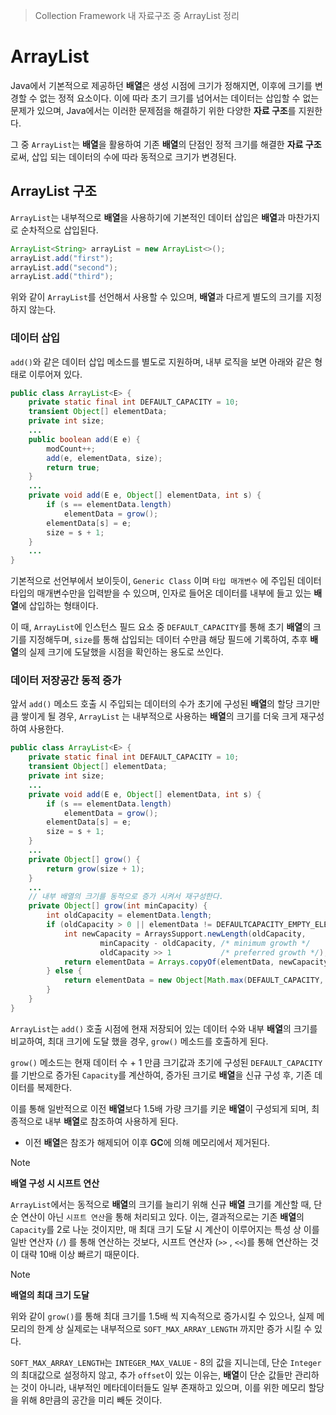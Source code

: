 > Collection Framework 내 자료구조 중 ArrayList 정리

# ArrayList
Java에서 기본적으로 제공하던 **배열**은 생성 시점에 크기가 정해지면, 이후에 크기를 변경할 수 없는 정적 요소이다. 이에 따라 초기 크기를 넘어서는 데이터는 삽입할 수 없는 문제가 있으며, Java에서는 이러한 문제점을 해결하기 위한 다양한 **자료 구조**를 지원한다.

그 중 `ArrayList`는 **배열**을 활용하여 기존 **배열**의 단점인 정적 크기를 해결한 **자료 구조** 로써, 삽입 되는 데이터의 수에 따라 동적으로 크기가 변경된다.
## ArrayList 구조
`ArrayList`는 내부적으로 **배열**을 사용하기에 기본적인 데이터 삽입은 **배열**과 마찬가지로 순차적으로 삽입된다.

```java
ArrayList<String> arrayList = new ArrayList<>();
arrayList.add("first");
arrayList.add("second");
arrayList.add("third");
```

위와 같이 `ArrayList`를 선언해서 사용할 수 있으며, **배열**과 다르게 별도의 크기를 지정하지 않는다.

### 데이터 삽입
`add()`와 같은 데이터 삽입 메소드를 별도로 지원하며, 내부 로직을 보면 아래와 같은 형태로 이루어져 있다.
```java
public class ArrayList<E> {
	private static final int DEFAULT_CAPACITY = 10;
	transient Object[] elementData;
	private int size;
	...
	public boolean add(E e) {  
	    modCount++;  
	    add(e, elementData, size);  
	    return true;  
	}
	...
	private void add(E e, Object[] elementData, int s) {  
	    if (s == elementData.length)  
	        elementData = grow();  
	    elementData[s] = e;  
	    size = s + 1;  
	}
	...
}
```

기본적으로 선언부에서 보이듯이, `Generic Class` 이며 `타입 매개변수` 에 주입된 데이터 타입의 매개변수만을 입력받을 수 있으며, 인자로 들어온 데이터를 내부에 들고 있는 **배열**에 삽입하는 형태이다.

이 때, `ArrayList`에 인스턴스 필드 요소 중 `DEFAULT_CAPACITY`를 통해 초기 **배열**의 크기를 지정해두며, `size`를 통해 삽입되는 데이터 수만큼 해당 필드에 기록하여, 추후 **배열**의 실제 크기에 도달했을 시점을 확인하는 용도로 쓰인다.

### 데이터 저장공간 동적 증가
앞서 `add()` 메소드 호출 시 주입되는 데이터의 수가 초기에 구성된 **배열**의 할당 크기만큼 쌓이게 될 경우, `ArrayList` 는 내부적으로 사용하는 **배열**의 크기를 더욱 크게 재구성하여 사용한다.

```java
public class ArrayList<E> {
	private static final int DEFAULT_CAPACITY = 10;
	transient Object[] elementData;
	private int size;
	...
	private void add(E e, Object[] elementData, int s) {  
	    if (s == elementData.length)  
	        elementData = grow();  
	    elementData[s] = e;  
	    size = s + 1;  
	}
	...
	private Object[] grow() {  
	    return grow(size + 1);  
	}
	...
	// 내부 배열의 크기를 동적으로 증가 시켜서 재구성한다.
	private Object[] grow(int minCapacity) {  
	    int oldCapacity = elementData.length;  
	    if (oldCapacity > 0 || elementData != DEFAULTCAPACITY_EMPTY_ELEMENTDATA) {  
	        int newCapacity = ArraysSupport.newLength(oldCapacity,  
	                minCapacity - oldCapacity, /* minimum growth */  
	                oldCapacity >> 1           /* preferred growth */);  
	        return elementData = Arrays.copyOf(elementData, newCapacity);  
	    } else {  
	        return elementData = new Object[Math.max(DEFAULT_CAPACITY, minCapacity)];  
	    }  
	}
}
```

`ArrayList`는 `add()` 호출 시점에 현재 저장되어 있는 데이터 수와 내부 **배열**의 크기를 비교하여, 최대 크기에 도달 했을 경우, `grow()` 메소드를 호출하게 된다.

`grow()` 메소드는 현재 데이터 수 + 1 만큼 크기값과 초기에 구성된 `DEFAULT_CAPACITY` 를 기반으로 증가된 `Capacity`를 계산하여, 증가된 크기로 **배열**을 신규 구성 후, 기존 데이터를 복제한다.

이를 통해 일반적으로 이전 **배열**보다 1.5배 가량 크기를 키운 **배열**이 구성되게 되며, 최종적으로 내부 **배열**로 참조하여 사용하게 된다.
- 이전 **배열**은 참조가 해제되어 이후 **GC**에 의해 메모리에서 제거된다.

> [!NOTE]
> **배열 구성 시 시프트 연산**
> 
> `ArrayList`에서는 동적으로 **배열**의 크기를 늘리기 위해 신규 **배열** 크기를 계산할 때, 단순 연산이 아닌 `시프트 연산`을 통해 처리되고 있다. 이는, 결과적으로는 기존 **배열**의 `Capacity`를 2로 나눈 것이지만, 매 최대 크기 도달 시 계산이 이루어지는 특성 상 이를 일반 연산자 (`/`) 를 통해 연산하는 것보다,  시프트 연산자 (`>>` , `<<`)를 통해 연산하는 것이 대략 10배 이상 빠르기 때문이다.

> [!NOTE]
> **배열의 최대 크기 도달**
> 
> 위와 같이 `grow()`를 통해 최대 크기를 1.5배 씩 지속적으로 증가시킬 수 있으나, 실제 메모리의 한계 상 실제로는 내부적으로 `SOFT_MAX_ARRAY_LENGTH` 까지만 증가 시킬 수 있다.
> 
> `SOFT_MAX_ARRAY_LENGTH`는 `INTEGER_MAX_VALUE` - 8의 값을 지니는데, 단순 `Integer`의 최대값으로 설정하지 않고, 추가 `offset`이 있는 이유는, **배열**이 단순 값들만 관리하는 것이 아니라, 내부적인 메타데이터들도 일부 존재하고 있으며, 이를 위한 메모리 할당을 위해 8만큼의 공간을 미리 빼둔 것이다.